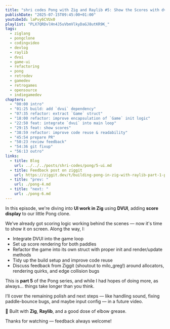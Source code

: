 ```yaml
---
title: "shri codes Pong with Zig and Raylib #5: Show the Scores with dvui"
publishDate: "2025-07-15T09:45:00+01:00"
youtubeId: laPvy6CVUx0
playlist: "PLX7QRDvlHn4J5uVbmVlkyDaGJ8utKR9K_"
tags:
  - ziglang
  - pongclone
  - codingvideo
  - devlog
  - raylib
  - dvui
  - game-ui
  - refactoring
  - pong
  - retrodev
  - gamedev
  - retrogames
  - opensource
  - indiegamedev
chapters:
  - "00:00 intro"
  - "01:25 build: add `dvui` dependency"
  - "07:35 refactor: extract `Game` struct"
  - "18:00 refactor: improve encapsulation of `Game` init logic"
  - "22:50 feat: integrate `dvui` into main loop"
  - "29:15 feat: show scores"
  - "38:59 refactor: improve code reuse & readability"
  - "45:54 prepare PR"
  - "50:23 review feedback"
  - "54:36 git fixup"
  - "56:13 outro"
links:
  - title: Blog
    url: ../../../posts/shri-codes/pong/5-ui.md
  - title: Feedback post on ziggit
    url: https://ziggit.dev/t/building-pong-in-zig-with-raylib-part-1-paddles-and-a-ball/10768/12
  - title: "prev: "
    url: ./pong-4.md
  - title: "next: "
    url: ./pong-6.md
---
```


In this episode, we're diving into **UI work in Zig** using **DVUI**, adding
**score display** to our little Pong clone.

We’ve already got scoring logic working behind the scenes — now it's time to
show it on screen. Along the way, I:

- Integrate DVUI into the game loop
- Set up score rendering for both paddles
- Refactor the game into its own struct with proper init and render/update
  methods
- Tidy up the build setup and improve code reuse
- Discuss feedback from Ziggit (shoutout to milo_greg!) around allocators,
  rendering quirks, and edge collision bugs

This is **part 5** of the Pong series, and while I had hopes of doing more, as
always… things take longer than you think.

I’ll cover the remaining polish and next steps — like handling sound, fixing
paddle-bounce bugs, and maybe input config — in a future video.

🔧 Built with **Zig**, **Raylib**, and a good dose of elbow grease.

Thanks for watching — feedback always welcome!
